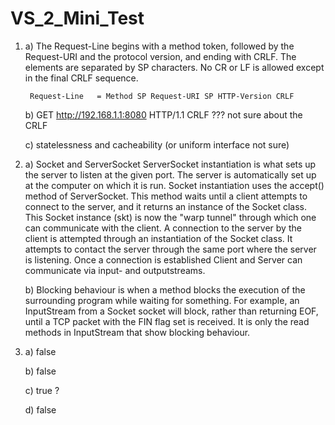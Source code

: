 # VS_2_Mini_Test

1. a)
The Request-Line begins with a method token, followed by the Request-URI and the protocol version, and ending with CRLF. The elements are separated by SP characters. No CR or LF is allowed except in the final CRLF sequence.

        Request-Line   = Method SP Request-URI SP HTTP-Version CRLF
   
   b)
GET http://192.168.1.1:8080 HTTP/1.1 CRLF ??? not sure about the CRLF

   c)
statelessness and cacheability (or uniform interface not sure)

2. a) 
Socket and ServerSocket
ServerSocket instantiation is what sets up the server to listen at the given port. The server is automatically set up at the computer on which it is run. Socket instantiation uses the accept() method of ServerSocket. This method waits until a client attempts to connect to the server, and it returns an instance of the Socket class. This Socket instance (skt) is now the "warp tunnel" through which one can communicate with the client. A connection to the server by the client is attempted through an instantiation of the Socket class. It attempts to contact the server through the same port where the server is listening. Once a connection is established Client and Server can communicate via input- and outputstreams.

   b)
Blocking behaviour is when a method blocks the execution of the surrounding program while waiting for something. For example, an InputStream from a Socket socket will block, rather than returning EOF, until a TCP packet with the FIN flag set is received. It is only the read methods in InputStream that show blocking behaviour.

3. a)
false
  
   b)
false

   c)
true ?

   d)
false
